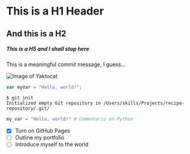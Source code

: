 # This is a H1 Header
## And this is a H2
##### This is a H5 and I shall stop here

This is a meaningful commit message, I guess...

![Image of Yaktocat](https://octodex.github.com/images/yaktocat.png)

``` javascript
var myVar = "Hello, world!";
```

```
$ git init
Initialized empty Git repository in /Users/skills/Projects/recipe-repository/.git/
```

``` python
my_var = "Hello, world!" # Comentario en Python
```

- [x] Turn on GitHub Pages
- [ ] Outline my portfolio
- [ ] Introduce myself to the world
